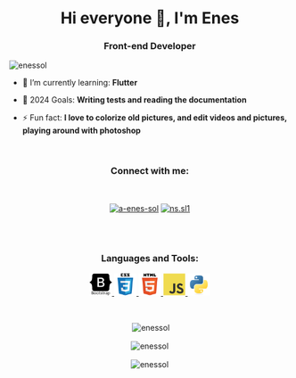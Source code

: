 <h1 align="center">Hi everyone 👋, I'm Enes</h1>
<h3 align="center">Front-end Developer</h3>

<p align="left"> <img src="https://komarev.com/ghpvc/?username=enessol&label=Profile%20views&color=0e75b6&style=flat" alt="enessol" /> </p>

- 🌱 I’m currently learning: **Flutter**

- 🔭 2024 Goals: **Writing tests and reading the documentation**

- ⚡ Fun fact: **I love to colorize old pictures, and edit videos and pictures, playing around with photoshop**
<br />
<h3 align="center">Connect with me:</h3>
<br />
<p align="center">
<a href="https://linkedin.com/in/a-enes-sol" target="blank"><img align="center" src="https://raw.githubusercontent.com/rahuldkjain/github-profile-readme-generator/master/src/images/icons/Social/linked-in-alt.svg" alt="a-enes-sol" height="30" width="40" /></a>
<a href="https://instagram.com/ns.sl1" target="blank"><img align="center" src="https://raw.githubusercontent.com/rahuldkjain/github-profile-readme-generator/master/src/images/icons/Social/instagram.svg" alt="ns.sl1" height="30" width="40" /></a>
</p>
<br />
<br />
<h3 align="center">Languages and Tools:</h3>
<p align="center"> <a href="https://getbootstrap.com" target="_blank" rel="noreferrer"> <img src="https://raw.githubusercontent.com/devicons/devicon/master/icons/bootstrap/bootstrap-plain-wordmark.svg" alt="bootstrap" width="40" height="40"/> </a> <a href="https://www.w3schools.com/css/" target="_blank" rel="noreferrer"> <img src="https://raw.githubusercontent.com/devicons/devicon/master/icons/css3/css3-original-wordmark.svg" alt="css3" width="40" height="40"/> </a> <a href="https://www.w3.org/html/" target="_blank" rel="noreferrer"> <img src="https://raw.githubusercontent.com/devicons/devicon/master/icons/html5/html5-original-wordmark.svg" alt="html5" width="40" height="40"/> </a> <a href="https://developer.mozilla.org/en-US/docs/Web/JavaScript" target="_blank" rel="noreferrer"> <img src="https://raw.githubusercontent.com/devicons/devicon/master/icons/javascript/javascript-original.svg" alt="javascript" width="40" height="40"/> </a> <a href="https://www.python.org" target="_blank" rel="noreferrer"> <img src="https://raw.githubusercontent.com/devicons/devicon/master/icons/python/python-original.svg" alt="python" width="40" height="40"/> </a> </p>

<br />
<div align="center">


<p>&nbsp;<img align="center" src="https://github-readme-stats.vercel.app/api?username=enessol&show_icons=true&locale=en" alt="enessol" /></p>
<p><img align="center" src="https://github-readme-streak-stats.herokuapp.com/?user=enessol&" alt="enessol" /></p>
<p><img align="center" src="https://github-readme-stats.vercel.app/api/top-langs?username=enessol&show_icons=true&locale=en&layout=compact" alt="enessol"/></p>

</div>


